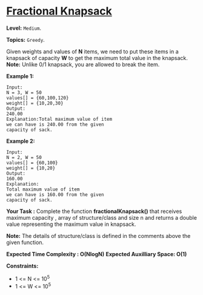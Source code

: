 # [Fractional Knapsack](https://practice.geeksforgeeks.org/problems/fractional-knapsack-1587115620/1#)

**Level:** `Medium`.

**Topics:** `Greedy`.

Given weights and values of **N** items, we need to put these items in a knapsack of capacity **W** to get the maximum total value in the knapsack.
**Note:** Unlike 0/1 knapsack, you are allowed to break the item.

**Example 1:**

```
Input:
N = 3, W = 50
values[] = {60,100,120}
weight[] = {10,20,30}
Output:
240.00
Explanation:Total maximum value of item
we can have is 240.00 from the given
capacity of sack.
```

**Example 2:**

```
Input:
N = 2, W = 50
values[] = {60,100}
weight[] = {10,20}
Output:
160.00
Explanation:
Total maximum value of item
we can have is 160.00 from the given
capacity of sack.
```

**Your Task :**
Complete the function **fractionalKnapsack()** that receives maximum capacity , array of structure/class and size n and returns a double value representing the maximum value in knapsack.

**Note:** The details of structure/class is defined in the comments above the given function.

**Expected Time Complexity : O(NlogN)**
**Expected Auxilliary Space: O(1)**

**Constraints:**

-   1 <= N <= 10<sup>5</sup>
-   1 <= W <= 10<sup>5</sup>

